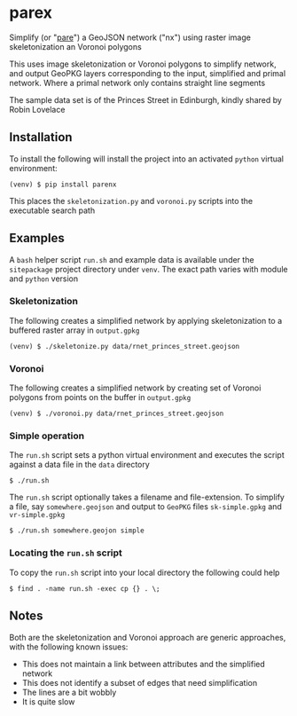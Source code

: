 # parex

Simplify (or "[pare](https://dictionary.cambridge.org/dictionary/english/pare)") a GeoJSON network ("nx") using raster image skeletonization an Voronoi polygons

This uses image skeletonization or Voronoi polygons to simplify network, and output GeoPKG layers corresponding to the input, simplified and primal network. Where a primal network only contains straight line segments

The sample data set is of the Princes Street in Edinburgh, kindly shared by Robin Lovelace

## Installation
To install the following will install the project into an activated `python` virtual environment:

    (venv) $ pip install parenx

This places the `skeletonization.py` and `voronoi.py` scripts into the executable search path

## Examples
A `bash` helper script `run.sh` and example data is available under the `sitepackage` project directory under `venv`. The exact path varies with module and `python` version

### Skeletonization
The following creates a simplified network by applying skeletonization to a buffered raster array in `output.gpkg`
    
    (venv) $ ./skeletonize.py data/rnet_princes_street.geojson
   
### Voronoi
The following creates a simplified network by creating set of Voronoi polygons from points on the buffer in `output.gpkg`
   
    (venv) $ ./voronoi.py data/rnet_princes_street.geojson

### Simple operation
The `run.sh` script sets a python virtual environment and executes the script against a data file in the `data` directory

    $ ./run.sh

The `run.sh` script optionally takes a filename and file-extension. To simplify a file, say `somewhere.geojson` and output to `GeoPKG` files `sk-simple.gpkg` and `vr-simple.gpkg`
    
    $ ./run.sh somewhere.geojon simple

### Locating the `run.sh` script
To copy the `run.sh` script into your local directory the following could help

    $ find . -name run.sh -exec cp {} . \;


## Notes
Both are the skeletonization and Voronoi approach are generic approaches, with the following known issues:

* This does not maintain a link between attributes and the simplified network
* This does not identify a subset of edges that need simplification
* The lines are a bit wobbly
* It is quite slow
